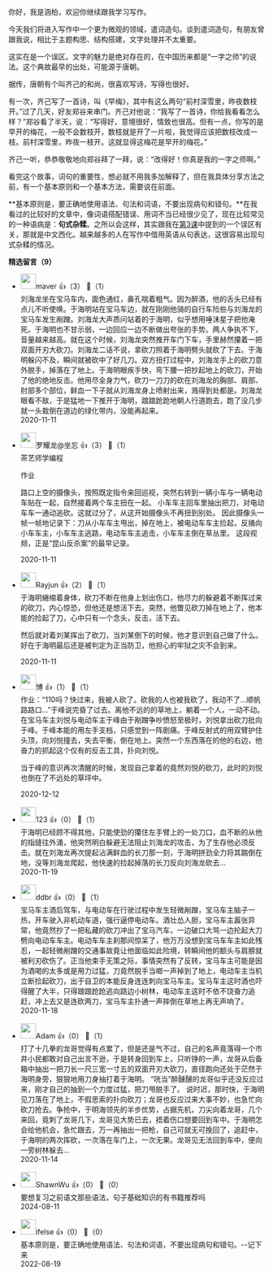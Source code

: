 你好，我是涵柏，欢迎你继续跟我学习写作。

今天我们将进入写作中一个更为微观的领域，遣词造句。谈到遣词造句，有朋友曾跟我说，相比于主题构思、结构搭建，文字处理并不太重要。

这实在是一个误区。文字的魅力是绝对存在的，在中国历来都是“一字之师”的说法。这个典故最早的出处，可能源于唐朝。

据传，唐朝有个叫齐己的和尚，很喜欢写诗，写得也很好。

有一次，齐己写了一首诗，叫《早梅》，其中有这么两句“前村深雪里，昨夜数枝开。”过了几天，好友郑谷来串门。齐己对他说：“我写了一首诗，你给我看看怎么样？”郑谷看了半天，说：“写得好，意境很好，情致也很高。但有一点，你写的是早开的梅花，一般不会数枝开，数枝就是开了一片啦，我觉得应该把数枝改成一枝。前村深雪里，昨夜一枝开。这就显得这梅花是早开的梅花。”

齐己一听，恭恭敬敬地向郑谷拜了一拜，说：“改得好！你真是我的一字之师啊。”

看完这个故事，词句的重要性，想必就不用我多加解释了，但在我具体分享方法之前，有一个基本原则和一个基本方法，需要说在前面。

**基本原则是，要正确地使用语法、句法和词语，不要出现病句和错句。**在我看过的比较好的文章中，像词语搭配错误、用词不当已经很少见了，现在比较常见的一种语病是：**句式杂糅**。之所以会这样，其实跟我在[第3课](https://time.geekbang.org/column/article/299116)中提到的一个误区有关，那就是中文西化。越来越多的人在写作中借用英语从句表达，这很容易出现句式杂糅的情况。
<div><strong>精选留言（9）</strong></div><ul>
<li><img src="https://static001.geekbang.org/account/avatar/00/0f/f6/dd/e2069923.jpg" width="30px"><span>maver</span> 👍（3） 💬（1）<div>刘海龙坐在宝马车内，面色通红，鼻孔喘着粗气。因为醉酒，他的舌头已经有点儿不听使唤。于海明站在宝马车边，就在刚刚他骑的自行车险些与刘海龙的宝马车发生剐蹭。刘海龙大声质问站着的于海明，似乎想用唾沫星子把他淹死。于海明也不甘示弱，一边回应一边不断做出夸张的手势。两人争执不下，音量越来越高。就在这个时候，刘海龙突然推开车门下车，手里赫然攥着一把双面开刃大砍刀。刘海龙二话不说，拿砍刀照着于海明劈头就砍了下去。于海明躲闪不及，瞬间就被砍中了好几刀。双方扭打过程中，刘海龙手上的砍刀意外脱手，掉落在了地上。于海明眼疾手快，弯下腰一把抄起地上的砍刀，开始了他的绝地反击。他用尽全身力气，砍刀一刀刀的砍在刘海龙的胸部、肩部、肘部多个部位，鲜血一下子就从刘海龙身上喷射出来，溅得到处都是。刘海龙眼看不敌，于是猛地一下推开于海明，踉踉跄跄地朝人行道跑去，跑了没几步就一头栽倒在道边的绿化带内，没能再起来。</div>2020-11-11</li><br/><li><img src="https://static001.geekbang.org/account/avatar/00/1d/42/df/a034455d.jpg" width="30px"><span>罗耀龙@坐忘</span> 👍（3） 💬（1）<div>茶艺师学编程

作业

路口上空的摄像头，按照既定指令来回巡视，突然右转到一辆小车与一辆电动车贴在一起，自然接着两个车主扭在一起。
小车车主回车里抽出把刀，对电动车车一通动追砍。这就过分了，从这开始摄像头不再扭到别处。
因此摄像头一帧一帧地记录下：刀从小车车主甩出，掉在地上，被电动车车主捡起，反捅向小车车主，小车车主逃路，电动车车主追击，小车车主倒在草丛里。
这段视频，正是“昆山反杀案”的最早记录。</div>2020-11-11</li><br/><li><img src="https://static001.geekbang.org/account/avatar/00/0f/4c/12/f0c145d4.jpg" width="30px"><span>Rayjun</span> 👍（2） 💬（1）<div>于海明蜷缩着身体，砍刀不断在他身上划出伤口，他尽力的躲避着不断挥过来的砍刀，内心惊恐，但他还是想活下去。突然，他瞥见砍刀掉在地上了，他本能的捡起了刀，心中只有一个念头，反击，活下去。

然后就对着刘某挥出了砍刀，当刘某倒下的时候，他才意识到自己做了什么。好在于海明最后还是被判定为正当防卫，他担心的牢狱之灾不会到来。</div>2020-11-11</li><br/><li><img src="https://thirdwx.qlogo.cn/mmopen/vi_32/DYAIOgq83epffcicoWX4p5FBIn1iajUCHlNKvfvdoaYWDf2ic2gLZmjwsNvM5uVGBfic9lV8x4V9ibX6iaodFrKc9FkA/132" width="30px"><span>博</span> 👍（1） 💬（1）<div>作业：“110吗？快过来，我被人砍了。砍我的人也被我砍了，我动不了...顺帆路路口...”于峰说完昏了过去。离他不远的的草地上，躺着一个人，一动不动。在宝马车主刘悦与电动车主于峰由于剐蹭争吵愤怒至极时，刘悦拿出砍刀批向于峰。于峰本能的用左手支档，只感觉到一阵剧痛。于峰反射式的用双臂护住头顶，向刘悦撞去，失去平衡，倒在地上。突然一个东西落在的他的右边，他奋力的抓起这个仅有的反击工具，扑向刘悦。

当于峰的意识再次清醒的时候，发现自己拿着的竟然刘悦的砍刀，此时的刘悦也倒在了不远处的草坪中。
</div>2020-12-12</li><br/><li><img src="https://static001.geekbang.org/account/avatar/00/22/67/32/efb8ca32.jpg" width="30px"><span>123</span> 👍（0） 💬（1）<div>于海明已经顾不得其他，只能使劲的攥住左手臂上的一处刀口，血不断的从他的指缝往外涌，他突然明白躲避无法阻止刘海龙的攻击，为了生存他必须反击。就在刘海龙再次提起沾满鲜血的长刀那一刻，于海明拼劲全力将其踹倒在地，没等刘海龙爬起，他快速的捡起掉落的长刀反向刘海龙砍去…</div>2020-11-19</li><br/><li><img src="https://static001.geekbang.org/account/avatar/00/1c/f9/19/aa0cd2a9.jpg" width="30px"><span>ddbr</span> 👍（0） 💬（1）<div>宝马车主酒后驾车，与电动车在行驶过程中发生轻微剐蹭，宝马车主脑子一热，开车驶入非机动车道，强行逼停电动车。酒壮怂人胆，宝马车主嚣张异常，他竟然抄了一把私藏的砍刀冲出了宝马汽车，一边破口大骂一边抡起大刀劈向电动车车主。电动车车主刹那间惊呆了，他万万没想到宝马车车主如此残忍，一起轻微剐蹭的交通事故竟让他面临如此险境，转瞬间他的额头与肩膀就被利刃砍伤了。正当他束手无策之际，事情突然有了反转，宝马车主可能是因为酒喝的太多或是用力过猛，刀竟然脱手当啷一声掉到了地上，电动车主当机立断捡起砍刀，出于自卫的本能反身连连刺向宝马车主。宝马车主这时酒也吓得醒了大半，只得踉踉跄跄逃向路边小树林，电动车主这时不依不饶奋力追赶，冲上去又是连砍两刀，宝马车主扑通一声摔倒在草地上再无声响了。</div>2020-11-18</li><br/><li><img src="https://static001.geekbang.org/account/avatar/00/10/12/f7/e06bb47b.jpg" width="30px"><span>Adam</span> 👍（0） 💬（1）<div>打了十几拳的龙哥觉得有点累了，但是还是气不过，自己的名声竟落得一个市井小民都敢对自己出言不逊，于是转身回到车上，只听铮的一声，龙哥从后备箱中抽出一把刀长一尺三宽一寸五的双面开刃大砍刀，直径跑向还处于茫然于海明身旁，狠狠地用刀身抽打着于海明。
“咣当”醉醺醺的龙哥似乎还没反应过来，刚才自己的抽到一个力度过猛，把刀甩脱手了。
说时迟，那时快，于海明见刀落在了地上，不假思索的扑向砍刀；龙哥也反应过来大事不妙，也急忙向砍刀抢去。争抢中，于明海领先的半步优势，占据先机，刀尖向着龙哥，几个来回，竟刺了龙哥几下，龙哥见大势已去，捂着伤口想要回到车中。于海明怎会给他机会，急忙跟去，万一再抽出一把枪，自己可就无可挽回了，追赶中，于海明的两次挥砍，一次落在车门上，一次无果。龙哥见无法回到车中，便向一旁树林躲去...</div>2020-11-14</li><br/><li><img src="https://static001.geekbang.org/account/avatar/00/13/1f/14/57cb7926.jpg" width="30px"><span>ShawnWu</span> 👍（0） 💬（0）<div>要想复习之前语文那些语法，句子基础知识的有书籍推荐吗</div>2024-08-11</li><br/><li><img src="https://static001.geekbang.org/account/avatar/00/26/eb/d7/90391376.jpg" width="30px"><span>ifelse</span> 👍（0） 💬（0）<div>基本原则是，要正确地使用语法、句法和词语，不要出现病句和错句。--记下来</div>2022-08-19</li><br/>
</ul>